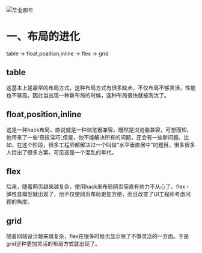 ![毕业那年](../../.vuepress/public/DJI_0018.jpg)

# 一、布局的进化

table -> float,poaition,inline -> flex -> grid

## table

这基本上是最早的布局方式，这种布局方式有很多缺点，不仅布局不够灵活，性能也不够高。因此当出现一种新布局的时候，这种布局很快就被淘汰了。

## float,position,inline

这是一种hack布局，直说就是一种浏览器兼容。既然是浏览器兼容，可想而知，他带来了一些‘奇技淫巧’,但是，他不能解决所有的问题，还会有一些新问题。比如，在这个阶段，很多工程师都解决过一个叫做“水平垂直居中”的题目，很多很多人给出了很多方案，可见这是一个混乱的年代。

## flex

后来，随着网页越来越复杂，使用hack来布局网页简直有些力不从心了。flex - 弹性盒模型就出现了，他不仅使网页布局更加方便，而且改变了UI工程师考虑问题的角度。

## grid

随着网站设计越来越复杂，flex在很多时候也显示除了不够灵活的一方面。于是grid这种更加灵活的布局方式就出现了。